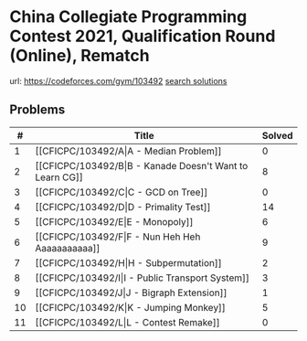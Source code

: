 # China Collegiate Programming Contest 2021, Qualification Round (Online), Rematch

url: https://codeforces.com/gym/103492
[search solutions](https://www.google.com/search?q=Solution+OR+題解+China+Collegiate+Programming+Contest+2021,+Qualification+Round+(Online),+Rematch)

## Problems

| # | Title | Solved |
| --- | --- | --- |
|1|[[CFICPC/103492/A\|A - Median Problem]]|0|
|2|[[CFICPC/103492/B\|B - Kanade Doesn't Want to Learn CG]]|8|
|3|[[CFICPC/103492/C\|C - GCD on Tree]]|0|
|4|[[CFICPC/103492/D\|D - Primality Test]]|14|
|5|[[CFICPC/103492/E\|E - Monopoly]]|6|
|6|[[CFICPC/103492/F\|F - Nun Heh Heh Aaaaaaaaaaa]]|9|
|7|[[CFICPC/103492/H\|H - Subpermutation]]|2|
|8|[[CFICPC/103492/I\|I - Public Transport System]]|3|
|9|[[CFICPC/103492/J\|J - Bigraph Extension]]|1|
|10|[[CFICPC/103492/K\|K - Jumping Monkey]]|5|
|11|[[CFICPC/103492/L\|L - Contest Remake]]|0|
